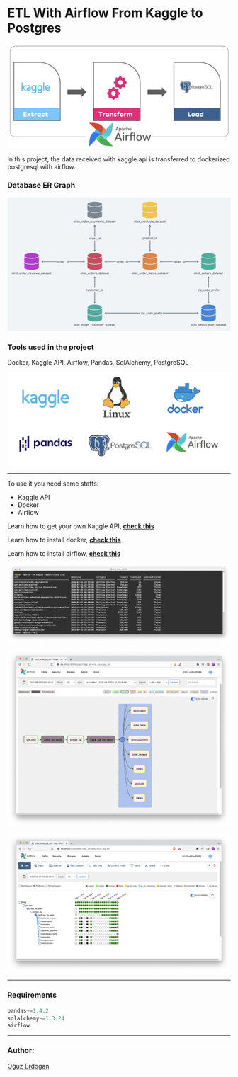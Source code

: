 # ETL With Airflow From Kaggle to Postgres

![Untitled](images/Untitled.png)

In this project, the data received with kaggle api is transferred to dockerized postgresql with airflow.

### **Database ER Graph**

![Untitled](images/Untitled%201.png)

### **Tools used in the project**

Docker, Kaggle API, Airflow, Pandas, SqlAlchemy, PostgreSQL

![Untitled](images/Untitled%202.png)

---

To use it you need some staffs:

- Kaggle API
- Docker
- Airflow

Learn how to get your own Kaggle API, [**check this**](https://www.oguzerdogan.com/kaggle-api-ve-public-veri-seti-indirme/)

Learn how to install docker, [**check this**](https://docs.docker.com/engine/install/)

Learn how to install airflow, **[check this](https://www.youtube.com/watch?v=YDDMm9M6SFA)**

![Untitled](images/Untitled%203.png)

![Untitled](images/Untitled%204.png)

![Untitled](images/Untitled%205.png)

---

### Requirements

```python
pandas~=1.4.2
sqlalchemy~=1.3.24
airflow
```

---

### Author:

[Oğuz Erdoğan](http://www.oguzerdogan.com)